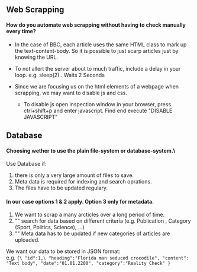## Web Scrapping

#### How do you automate web scrapping without having to check manually every time? 
- In the case of BBC, each article uses the same HTML class to mark up the text-content-body. So it is possible to just scarp articles just by knowing the URL.

- To not allert the server about to much traffic, include a delay in your loop. e.g. sleep(2).. Waits 2 Seconds

- Since we are focusing us on the html elements of a webpage when scrapping, we may want to disable js and css.
  - To disable js open inspection window in your browser, press ctrl+shift+p and enter javascript. Find end execute "DISABLE JAVASCRIPT"


## Database

#### Choosing wether to use the plain file-system or database-system.\

Use Database if:
1. there is only a very large amount of files to save.
2. Meta data is required for indexing and search oprations.
3. The files have to be updated regulary.

#### In our case options 1 & 2 apply. Option 3 only for metadata.
1. We want to scrap a many arcticles over a long period of time.
2. "" search for data based on different criteria (e.g. Publication , Category (Sport, Politics, Science), ...) 
3. "" Meta data has to be updated if new categories of articles are uploaded.

We want our data to be stored in JSON format:\
e.g.
`
{\
"id":1,\
"heading":"Florida man seduced crocodile",
"content": "Text body",
"date":"01.01.2200",
"category":"Reality Check"
}
`

